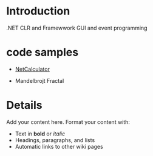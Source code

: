 # Introduction #

.NET CLR and Framewwork
GUI and event programming

# code samples #

  * [NetCalculator](NetCalculator.md)

  * Mandelbrojt Fractal

# Details #

Add your content here.  Format your content with:
  * Text in **bold** or _italic_
  * Headings, paragraphs, and lists
  * Automatic links to other wiki pages



